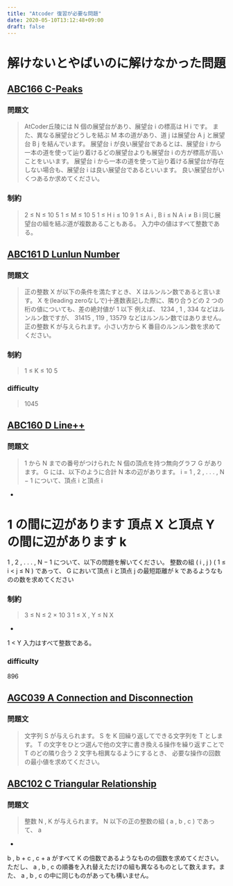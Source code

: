 ```yaml
---
title: "Atcoder 復習が必要な問題"
date: 2020-05-10T13:12:48+09:00
draft: false
---
```


# 解けないとやばいのに解けなかった問題

## [ABC166 C-Peaks](https://atcoder.jp/contests/abc166/tasks/abc166_c)

### 問題文

> AtCoder丘陵には 
N
 個の展望台があり、展望台 
i
 の標高は 
H
i
 です。 また、異なる展望台どうしを結ぶ 
M
 本の道があり、道 
j
 は展望台 
A
j
 と展望台 
B
j
 を結んでいます。
展望台 
i
 が良い展望台であるとは、展望台 
i
 から一本の道を使って辿り着けるどの展望台よりも展望台 
i
 の方が標高が高いことをいいます。 展望台 
i
 から一本の道を使って辿り着ける展望台が存在しない場合も、展望台 
i
 は良い展望台であるといいます。
良い展望台がいくつあるか求めてください。

### 制約

> 2
≤
N
≤
10
5
1
≤
M
≤
10
5
1
≤
H
i
≤
10
9
1
≤
A
i
,
B
i
≤
N
A
i
≠
B
i
同じ展望台の組を結ぶ道が複数あることもある。
入力中の値はすべて整数である。

## [ABC161 D Lunlun Number](https://atcoder.jp/contests/abc161/tasks/abc161_d)

### 問題文

> 正の整数 
X
 が以下の条件を満たすとき、 
X
 はルンルン数であると言います。
X
 を(leading zeroなしで)十進数表記した際に、隣り合うどの 
2
 つの桁の値についても、差の絶対値が 
1
 以下
例えば、 
1234
 , 
1
 , 
334
 などはルンルン数ですが、 
31415
 , 
119
 , 
13579
 などはルンルン数ではありません。
正の整数 
K
 が与えられます。小さい方から 
K
 番目のルンルン数を求めてください。
 
### 制約

> 1
≤
K
≤
10
5

### difficulty

> 1045

## [ABC160 D Line++](https://atcoder.jp/contests/abc160/tasks/abc160_d)

### 問題文

> 1
  から 
N
 までの番号がつけられた 
N
 個の頂点を持つ無向グラフ 
G
 があります。 
G
 には、以下のように合計 
N
 本の辺があります。
i
=
1
,
2
,
.
.
.
,
N
−
1
 について、頂点 
i
 と頂点 
i
+
1
 の間に辺があります
頂点 
X
 と頂点 
Y
 の間に辺があります
k
=
1
,
2
,
.
.
.
,
N
−
1
 について、以下の問題を解いてください。
整数の組 
(
i
,
j
)
(
1
≤
i
<
j
≤
N
)
 であって、 
G
 において頂点 
i
 と頂点 
j
 の最短距離が 
k
 であるようなものの数を求めてください
 
### 制約
 
> 3
≤
N
≤
2
×
10
3
1
≤
X
,
Y
≤
N
X
+
1
<
Y
入力はすべて整数である。

### difficulty

896

## [AGC039 A Connection and Disconnection](https://atcoder.jp/contests/agc039/tasks/agc039_a)

### 問題文

> 文字列 
S
 が与えられます。
S
 を 
K
 回繰り返してできる文字列を 
T
 とします。 
T
 の文字をひとつ選んで他の文字に書き換える操作を繰り返すことで 
T
 のどの隣り合う 
2
 文字も相異なるようにするとき、 必要な操作の回数の最小値を求めてください。

## [ABC102 C Triangular Relationship](https://atcoder.jp/contests/arc102/tasks/arc102_a)

### 問題文

> 整数 
N
,
K
 が与えられます。
N
 以下の正の整数の組 
(
a
,
b
,
c
)
 であって、
a
+
b
,
b
+
c
,
c
+
a
 がすべて 
K
 の倍数であるようなものの個数を求めてください。 ただし、
a
,
b
,
c
 の順番を入れ替えただけの組も異なるものとして数えます。また、
a
,
b
,
c
 の中に同じものがあっても構いません。
